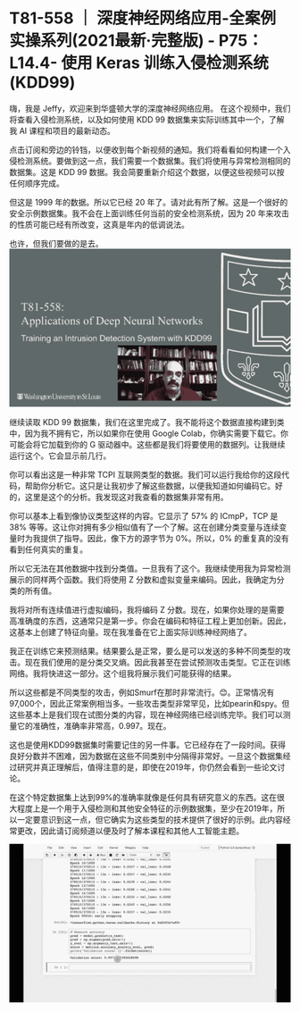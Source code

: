 # T81-558 ｜ 深度神经网络应用-全案例实操系列(2021最新·完整版) - P75：L14.4- 使用 Keras 训练入侵检测系统(KDD99) 

嗨，我是 Jeffy，欢迎来到华盛顿大学的深度神经网络应用。 在这个视频中，我们将查看入侵检测系统，以及如何使用 KDD 99 数据集来实际训练其中一个，了解我 AI 课程和项目的最新动态。

点击订阅和旁边的铃铛，以便收到每个新视频的通知。我们将看看如何构建一个入侵检测系统。要做到这一点，我们需要一个数据集。我们将使用与异常检测相同的数据集。这是 KDD 99 数据。我会简要重新介绍这个数据，以便这些视频可以按任何顺序完成。

但这是 1999 年的数据。所以它已经 20 年了。请对此有所了解。这是一个很好的安全示例数据集。我不会在上面训练任何当前的安全检测系统，因为 20 年来攻击的性质可能已经有所改变，这真是年内的低调说法。

也许，但我们要做的是去。![](img/887797a233be9af651c0ac5f552f8389_1.png)

继续读取 KDD 99 数据集，我们在这里完成了。我不能将这个数据直接构建到类中，因为我不拥有它，所以如果你在使用 Google Colab，你确实需要下载它。你可能会将它加载到你的 G 驱动器中。这些都是我们将要使用的数据列。让我继续运行这个。它会显示前几行。

你可以看出这是一种非常 TCPI 互联网类型的数据。我们可以运行我给你的这段代码，帮助你分析它。这只是让我初步了解这些数据，以便我知道如何编码它。好的，这里是这个的分析。我发现这对我查看的数据集非常有用。

你可以基本上看到像协议类型这样的内容。它显示了 57% 的 ICmpP，TCP 是 38% 等等。这让你对拥有多少相似值有了一个了解。这在创建分类变量与连续变量时为我提供了指导。因此，像下方的源字节为 0%。所以，0% 的重复真的没有看到任何真实的重复。

所以它无法在其他数据中找到分类值。一旦我有了这个。我继续使用我为异常检测展示的同样两个函数。我们将使用 Z 分数和虚拟变量来编码。因此，我确定为分类的所有值。

我将对所有连续值进行虚拟编码，我将编码 Z 分数。现在，如果你处理的是需要高准确度的东西，这通常只是第一步。你会在编码和特征工程上更加创新。因此，这基本上创建了特征向量。现在我准备在它上面实际训练神经网络了。

我正在训练它来预测结果。结果要么是正常，要么是可以发送的多种不同类型的攻击。现在我们使用的是分类交叉熵。因此我甚至在尝试预测攻击类型。它正在训练网络。我将快进这一部分。这个组我将展示我们可能获得的结果。

所以这些都是不同类型的攻击，例如Smurf在那时非常流行。😊。正常情况有97,000个，因此正常案例相当多。一些攻击类型非常罕见，比如pearin和spy。但这些基本上是我们现在试图分类的内容，现在神经网络已经训练完毕。我们可以测量它的准确性，准确率非常高，0.997。现在。

这也是使用KDD99数据集时需要记住的另一件事。它已经存在了一段时间。获得良好分数并不困难，因为数据在这些不同类别中分隔得非常好。一旦这个数据集经过研究并真正理解后，值得注意的是，即使在2019年，你仍然会看到一些论文讨论。

在这个特定数据集上达到99%的准确率就像是任何具有研究意义的东西。这在很大程度上是一个用于入侵检测和其他安全特征的示例数据集，至少在2019年，所以一定要意识到这一点，但它确实为这些类型的技术提供了很好的示例。此内容经常更改，因此请订阅频道以便及时了解本课程和其他人工智能主题。

![](img/887797a233be9af651c0ac5f552f8389_3.png)
